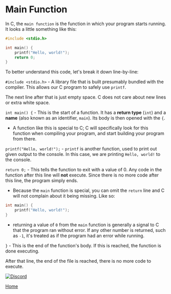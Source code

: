 # Main Function

In C, the ``main function`` is the function in which your program starts running. It looks a little something like this:

```c
#include <stdio.h>

int main() {
    printf("Hello, world!");
    return 0;
}
```
To  better understand this code, let's break it down line-by-line:

 ``#include <stdio.h>`` - A library file that is built presumably bundled with the compiler. This allows our C program to safely use ``printf``.
 
 The next line after that is just empty space. C does not care about new lines or extra white space.
 
``int main() {`` - This is the start of a function. It has a **return type** (``int``) and a **name** (also known as an identifier, ``main``). Its body is then opened with the ``{``.

- A function like this is special to C; C will specifically look for this function when compiling your program, and start building your program from there.

``printf("Hello, world!");`` - ``printf`` is another function, used to print out given output to the console. In this case, we are printing ``Hello, world!`` to the console.

``return 0;`` - This tells the function to exit with a value of 0. Any code in the function after this line will **not** execute. Since there is no more code after this line, the program simply ends.

- Because the ``main`` function is special, you can omit the ``return`` line and C will not complain about it being missing. Like so:
```c
int main() {
    printf("Hello, world!");
}
```
- returning a value of ``0`` from the ``main`` function is generally a signal to C that the program ran without error. If any other number is returned, such as ``-1``, it's treated as if the program had an error while running.

``}`` - This is the end of the function's body. If this is reached, the function is done executing.

After that line, the end of the file is reached, there is no more code to execute.
 
[![Discord](https://img.shields.io/discord/609993365832073217?color=7289da&label=discord)](https://discord.gg/Sw3npy4)

[Home](https://bvanseg.github.io)